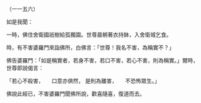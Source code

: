 （一一五六）

如是我聞：

一時，佛住舍衛國祇樹給孤獨園。世尊晨朝著衣持鉢，入舍衛城乞食。

時，有不害婆羅門來詣佛所，白佛言：「世尊！我名不害，為稱實不？」

佛告婆羅門：「如是稱實者，若身不害，若口不害，若心不害，則為稱實。」爾時，世尊即說偈言：

「若心不殺害，　　口意亦俱然，
是則為離害，　　不恐怖眾生。」

佛說此經已，不害婆羅門聞佛所說，歡喜隨喜，復道而去。





